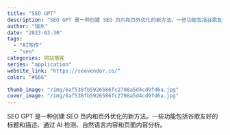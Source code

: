 ```yaml
---
title: "SEO GPT"
description: "SEO GPT 是一种创建 SEO 页内和页外优化的新方法。一些功能包括谷歌友好的标题和描述、通过 AI 检测、自然语言"
author: "瑞东"
date: "2023-03-30"
tags:
  - "AI写作"
  - "seo"
categories: 网站播客
series: "application"
website_link: "https://seovendor.co/"
color: "#666"

thumb_image: "/img/6af538fb5926586fc2798a5d4cd9fd6a.jpg"
cover_image: "/img/6af538fb5926586fc2798a5d4cd9fd6a.jpg"
---
```


SEO GPT 是一种创建 SEO 页内和页外优化的新方法。一些功能包括谷歌友好的标题和描述、通过 AI 检测、自然语言内容和页面内容分析。